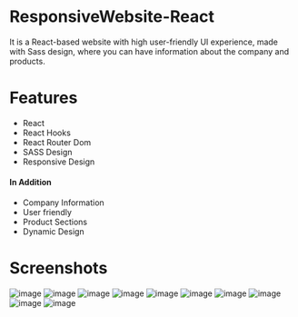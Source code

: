 # ResponsiveWebsite-React
It is a React-based website with high user-friendly UI experience, made with Sass design, where you can have information about the company and products.

# Features
- React
- React Hooks
- React Router Dom
- SASS Design
- Responsive Design

#### In Addition
- Company Information
- User friendly
- Product Sections
- Dynamic Design


# Screenshots

![image](https://user-images.githubusercontent.com/104565169/214523695-29dd3052-6e63-4acd-b3b8-47fe1fd9296e.png)
![image](https://user-images.githubusercontent.com/104565169/214523764-073f1986-3e11-4ada-96f4-94ce50582441.png)
![image](https://user-images.githubusercontent.com/104565169/214523976-b9941fe8-9ea9-43d5-a3cc-80db5f61eb30.png)
![image](https://user-images.githubusercontent.com/104565169/214524065-1c26e284-e0b7-4cb4-abcd-991559277187.png)
![image](https://user-images.githubusercontent.com/104565169/214524247-ed427bdf-0b02-49d9-b927-47077ae1fac9.png)
![image](https://user-images.githubusercontent.com/104565169/214524313-9dd2fd78-0f24-4b32-8b10-abf1bc010688.png)
![image](https://user-images.githubusercontent.com/104565169/214524397-3d4c3046-401d-4756-ad15-5a1240600d6d.png)
![image](https://user-images.githubusercontent.com/104565169/214524486-7915534b-031c-4db3-b2e9-4a34352c8053.png)
![image](https://user-images.githubusercontent.com/104565169/214524539-328a9ec5-8ddc-41b4-9f86-5f46f24ce29e.png)
![image](https://user-images.githubusercontent.com/104565169/214524601-e65f376d-89e6-45e0-bd8d-33f5975deec7.png)

